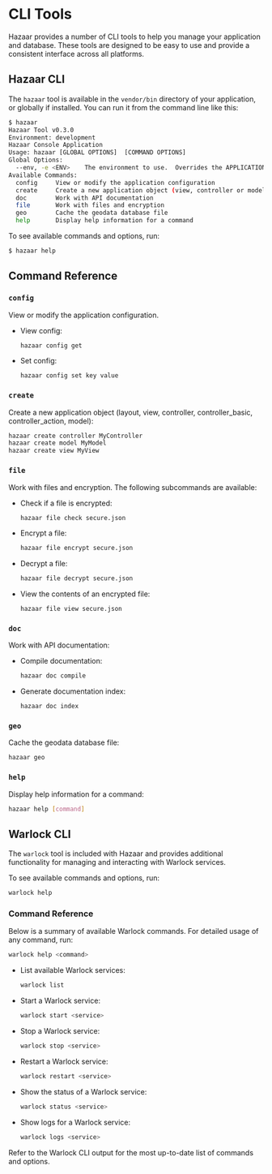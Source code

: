 # CLI Tools

Hazaar provides a number of CLI tools to help you manage your application and database. These tools are designed to be easy to use and provide a consistent interface across all platforms.

## Hazaar CLI

The `hazaar` tool is available in the `vendor/bin` directory of your application, or globally if installed. You can run it from the command line like this:

```bash
$ hazaar
Hazaar Tool v0.3.0
Environment: development
Hazaar Console Application
Usage: hazaar [GLOBAL OPTIONS]  [COMMAND OPTIONS]
Global Options:
  --env, -e <ENV>    The environment to use.  Overrides the APPLICATION_ENV environment variable
Available Commands:
  config     View or modify the application configuration
  create     Create a new application object (view, controller or model)
  doc        Work with API documentation
  file       Work with files and encryption
  geo        Cache the geodata database file
  help       Display help information for a command
```

To see available commands and options, run:

```bash
$ hazaar help
```

## Command Reference

### `config`
View or modify the application configuration.

- View config:
  ```bash
  hazaar config get
  ```
- Set config:
  ```bash
  hazaar config set key value
  ```

### `create`
Create a new application object (layout, view, controller, controller_basic, controller_action, model):

```bash
hazaar create controller MyController
hazaar create model MyModel
hazaar create view MyView
```

### `file`
Work with files and encryption. The following subcommands are available:

- Check if a file is encrypted:
  ```bash
  hazaar file check secure.json
  ```
- Encrypt a file:
  ```bash
  hazaar file encrypt secure.json
  ```
- Decrypt a file:
  ```bash
  hazaar file decrypt secure.json
  ```
- View the contents of an encrypted file:
  ```bash
  hazaar file view secure.json
  ```

### `doc`
Work with API documentation:

- Compile documentation:
  ```bash
  hazaar doc compile
  ```
- Generate documentation index:
  ```bash
  hazaar doc index
  ```

### `geo`
Cache the geodata database file:

```bash
hazaar geo
```

### `help`
Display help information for a command:

```bash
hazaar help [command]
```

## Warlock CLI

The `warlock` tool is included with Hazaar and provides additional functionality for managing and interacting with Warlock services.

To see available commands and options, run:

```bash
warlock help
```

### Command Reference

Below is a summary of available Warlock commands. For detailed usage of any command, run:

```bash
warlock help <command>
```

- List available Warlock services:
  ```bash
  warlock list
  ```
- Start a Warlock service:
  ```bash
  warlock start <service>
  ```
- Stop a Warlock service:
  ```bash
  warlock stop <service>
  ```
- Restart a Warlock service:
  ```bash
  warlock restart <service>
  ```
- Show the status of a Warlock service:
  ```bash
  warlock status <service>
  ```
- Show logs for a Warlock service:
  ```bash
  warlock logs <service>
  ```

Refer to the Warlock CLI output for the most up-to-date list of commands and options.
